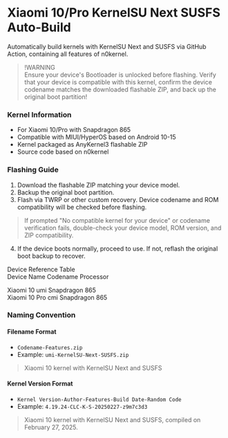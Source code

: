 # Xiaomi 10/Pro KernelSU Next SUSFS Auto-Build  
Automatically build kernels with KernelSU Next and SUSFS via GitHub Action, containing all features of n0kernel.  

> !WARNING  
> Ensure your device's Bootloader is unlocked before flashing. Verify that your device is compatible with this kernel, confirm the device codename matches the downloaded flashable ZIP, and back up the original boot partition!  

### Kernel Information  
- For Xiaomi 10/Pro with Snapdragon 865  
- Compatible with MIUI/HyperOS based on Android 10-15  
- Kernel packaged as AnyKernel3 flashable ZIP  
- Source code based on n0kernel  

 ### Flashing Guide  
1. Download the flashable ZIP matching your device model.  
2. Backup the original boot partition.  
3. Flash via TWRP or other custom recovery. Device codename and ROM compatibility will be checked before flashing.  
> If prompted "No compatible kernel for your device" or codename verification fails, double-check your device model, ROM version, and ZIP compatibility.  
4. If the device boots normally, proceed to use. If not, reflash the original boot backup to recover.  

 Device Reference Table  
 Device Name  Codename  Processor   
  
 Xiaomi 10  umi  Snapdragon 865   
 Xiaomi 10 Pro  cmi  Snapdragon 865   

### Naming Convention  
 #### Filename Format  
- `Codename-Features.zip`  
- Example: `umi-KernelSU-Next-SUSFS.zip`  
> Xiaomi 10 kernel with KernelSU Next and SUSFS  

#### Kernel Version Format  
- `Kernel Version-Author-Features-Build Date-Random Code`  
- Example: `4.19.24-CLC-K-S-20250227-z9m7c3d3`  
> Xiaomi 10 kernel with KernelSU Next and SUSFS, compiled on February 27, 2025.  
